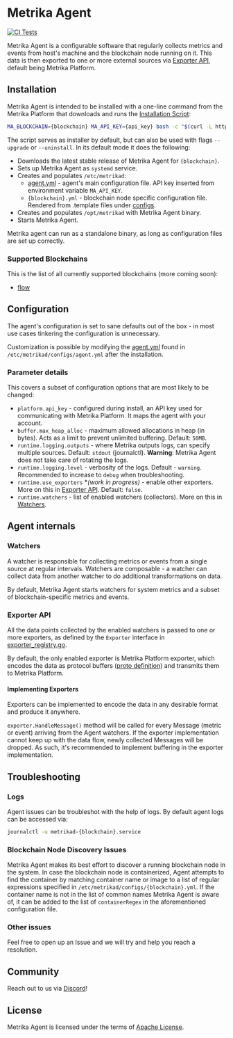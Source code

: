 # Metrika Agent
[![CI Tests](https://github.com/Metrika-Inc/agent/actions/workflows/ci.yml/badge.svg?branch=master)](https://github.com/Metrika-Inc/agent/actions/workflows/ci.yml)

Metrika Agent is a configurable software that regularly collects metrics and events from host's machine and the blockchain node running on it. This data is then exported to one or more external sources via [Exporter API](#exporter-api), default being Metrika Platform.

## Installation
Metrika Agent is intended to be installed with a one-line command from the Metrika Platform that downloads and runs the [Installation Script](install.sh):
```bash
MA_BLOCKCHAIN={blockchain} MA_API_KEY={api_key} bash -c "$(curl -L https://raw.githubusercontent.com/Metrika-Inc/agent/master/install.sh)"
```
The script serves as installer by default, but can also be used with flags `--upgrade` or `--uninstall`. In its default mode it does the following:
* Downloads the latest stable release of Metrika Agent for `{blockchain}`.
* Sets up Metrika Agent as `systemd` service.
* Creates and populates `/etc/metrikad`:
  * [agent.yml](configs/agent.yml) - agent's main configuration file. API key inserted from environment variable `MA_API_KEY`.
  * `{blockchain}.yml` - blockchain node specific configuration file. Rendered from .template files under [configs](configs/).
* Creates and populates `/opt/metrikad` with Metrika Agent binary.
* Starts Metrika Agent.

Metrika agent can run as a standalone binary, as long as configuration files are set up correctly.

### Supported Blockchains
This is the list of all currently supported blockchains (more coming soon):
* [flow](https://flow.com/)

## Configuration
The agent's configuration is set to sane defaults out of the box - in most use cases tinkering the configuration is unnecessary. 

Customization is possible by modifying the [agent.yml](configs/agent.yml) found in `/etc/metrikad/configs/agent.yml` after the installation.

### Parameter details
This covers a subset of configuration options that are most likely to be changed:
* `platform.api_key` - configured during install, an API key used for communicating with Metrika Platform. It maps the agent with your account.
* `buffer.max_heap_alloc` - maximum allowed allocations in heap (in bytes). Acts as a limit to prevent unlimited buffering. Default: `50MB`.
* `runtime.logging.outputs` - where Metrika outputs logs, can specify multiple sources. Default: `stdout` (journalctl). **Warning**: Metrika Agent does not take care of rotating the logs.
* `runtime.logging.level` - verbosity of the logs. Default - `warning`. Recommended to increase to `debug` when troubleshooting.
* `runtime.use_exporters` **(work in progress)* - enable other exporters. More on this in [Exporter API](#exporter-api). Default: `false`.
* `runtime.watchers` - list of enabled watchers (collectors). More on this in [Watchers](#watchers).
## Agent internals
### Watchers
A watcher is responsible for collecting metrics or events from a single source at regular intervals. Watchers are composable - a watcher can collect data from another watcher to do additional transformations on data.

By default, Metrika Agent starts watchers for system metrics and a subset of blockchain-specific metrics and events.
### Exporter API
All the data points collected by the enabled watchers is passed to one or more exporters, as defined by the `Exporter` interface in [exporter_registry.go](internal/pkg/global/exporter_registry.go).

By default, the only enabled exporter is Metrika Platform exporter, which encodes the data as protocol buffers ([proto definition](api/v1/proto/agent.proto)) and transmits them to Metrika Platform. 
#### Implementing Exporters
Exporters can be implemented to encode the data in any desirable format and produce it anywhere.

`exporter.HandleMessage()` method will be called for every Message (metric or event) arriving from the Agent watchers. If the exporter implementation cannot keep up with the data flow, newly collected Messages will be dropped. As such, it's recommended to implement buffering in the exporter implementation.

## Troubleshooting

### Logs
Agent issues can be troubleshot with the help of logs. By default agent logs can be accessed via:
```bash
journalctl -u metrikad-{blockchain}.service
```

### Blockchain Node Discovery Issues
Metrika Agent makes its best effort to discover a running blockchain node in the system. In case the blockchain node is containerized, Agent attempts to find the container by matching container name or image to a list of regular expressions specified in `/etc/metrikad/configs/{blockchain}.yml`. If the container name is not in the list of common names Metrika Agent is aware of, it can be added to the list of `containerRegex` in the aforementioned configuration file.

### Other issues
Feel free to open up an Issue and we will try and help you reach a resolution.

## Community
Reach out to us via [Discord](https://discord.gg/3tczKjK3ST)!

## License
Metrika Agent is licensed under the terms of [Apache License](LICENSE).
